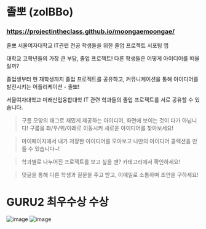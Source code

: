 # 졸뽀 (zolBBo)
### https://projectintheclass.github.io/moongaemoongae/
졸뽀 서울여자대학교 IT관련 전공 학생들을 위한 졸업 프로젝트 서포팅 앱

대학교 고학년들의 가장 큰 부담, 졸업 프로젝트! 다른 학생들은 어떻게 아이디어를 떠올릴까?

졸업생부터 현 재학생까지 졸업 프로젝트를 공유하고, 커뮤니케이션을 통해 아이디어를 발전시키는 어플리케이션 - 졸뽀!

서울여자대학교 미래산업융합대학 IT 관련 학과들의 졸업 프로젝트를 서로 공유할 수 있습니다.


>구름 모양의 태그로 재밌게 제공하는 아이디어, 화면에 보이는 것이 다가 아닙니다! 구름을 좌/우/위/아래로 이동시켜 새로운 아이디어를 찾아보세요!

>마이페이지에서 내가 저장한 아이디어를 모아보고 나만의 아이디어 콜렉션을 만들 수 있습니다~!

>학과별로 나누어진 프로젝트를 보고 싶을 땐? 카테고리에서 확인하세요!

>댓글을 통해 다른 학생과 질문을 주고 받고, 이메일로 소통하며 조언을 구하세요!

# GURU2 최우수상 수상
![image](https://user-images.githubusercontent.com/24476756/43715449-802356da-99bb-11e8-8ba0-f55f0dd5b7ce.png)
![image](https://user-images.githubusercontent.com/24476756/43715457-83823cd8-99bb-11e8-9fad-4a30b8817b6a.png)
